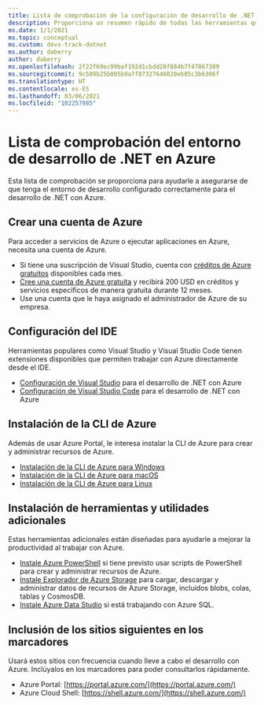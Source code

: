 ```yaml
---
title: Lista de comprobación de la configuración de desarrollo de .NET en Azure
description: Proporciona un resumen rápido de todas las herramientas que debe tener instaladas para el desarrollo de .NET con Azure.
ms.date: 1/1/2021
ms.topic: conceptual
ms.custom: devx-track-dotnet
ms.author: daberry
author: daberry
ms.openlocfilehash: 2f22f69ec99baf192d1cbdd28f884b7f47867389
ms.sourcegitcommit: 9c589b25b005b9a7f87327646020eb85c3b6306f
ms.translationtype: HT
ms.contentlocale: es-ES
ms.lasthandoff: 03/06/2021
ms.locfileid: "102257985"
---
```

# <a name="net-on-azure-development-environment-checklist"></a>Lista de comprobación del entorno de desarrollo de .NET en Azure

Esta lista de comprobación se proporciona para ayudarle a asegurarse de que tenga el entorno de desarrollo configurado correctamente para el desarrollo de .NET con Azure.

## <a name="create-an-azure-account"></a>Crear una cuenta de Azure

Para acceder a servicios de Azure o ejecutar aplicaciones en Azure, necesita una cuenta de Azure.

* Si tiene una suscripción de Visual Studio, cuenta con [créditos de Azure gratuitos](https://azure.microsoft.com/pricing/member-offers/credit-for-visual-studio-subscribers/) disponibles cada mes.
* [Cree una cuenta de Azure gratuita](https://azure.microsoft.com/free/dotnet/) y recibirá 200 USD en créditos y servicios específicos de manera gratuita durante 12 meses.
* Use una cuenta que le haya asignado el administrador de Azure de su empresa.

## <a name="configure-your-ide"></a>Configuración del IDE

Herramientas populares como Visual Studio y Visual Studio Code tienen extensiones disponibles que permiten trabajar con Azure directamente desde el IDE.

* [Configuración de Visual Studio](./configure-visual-studio.md) para el desarrollo de .NET con Azure
* [Configuración de Visual Studio Code](./configure-vs-code.md) para el desarrollo de .NET con Azure

## <a name="install-the-azure-cli"></a>Instalación de la CLI de Azure

Además de usar Azure Portal, le interesa instalar la CLI de Azure para crear y administrar recursos de Azure.

* [Instalación de la CLI de Azure para Windows](/cli/azure/install-azure-cli-windows?tabs=azure-cli)
* [Instalación de la CLI de Azure para macOS](/cli/azure/install-azure-cli-macos)
* [Instalación de la CLI de Azure para Linux](/cli/azure/install-azure-cli-linux)

## <a name="install-additional-tools-and-utilities"></a>Instalación de herramientas y utilidades adicionales

Estas herramientas adicionales están diseñadas para ayudarle a mejorar la productividad al trabajar con Azure.

* [Instale Azure PowerShell](/powershell/azure/install-az-ps) si tiene previsto usar scripts de PowerShell para crear y administrar recursos de Azure.
* [Instale Explorador de Azure Storage](https://azure.microsoft.com/features/storage-explorer/) para cargar, descargar y administrar datos de recursos de Azure Storage, incluidos blobs, colas, tablas y CosmosDB.
* [Instale Azure Data Studio](/sql/azure-data-studio/download-azure-data-studio) si está trabajando con Azure SQL.

## <a name="bookmark-the-following-sites"></a>Inclusión de los sitios siguientes en los marcadores

Usará estos sitios con frecuencia cuando lleve a cabo el desarrollo con Azure.  Inclúyalos en los marcadores para poder consultarlos rápidamente.

* Azure Portal: [https://portal.azure.com/](https://portal.azure.com/)
* Azure Cloud Shell: [https://shell.azure.com/](https://shell.azure.com/)
